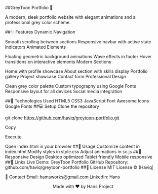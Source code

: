 ##GreyToon Portfolio 🎨

A modern, sleek portfolio website with elegant animations and a professional grey color scheme.

##✨ Features
Dynamic Navigation

Smooth scrolling between sections 
Responsive navbar with active state indicators
Animated Elements

Floating geometric background animations
Wave effects in footer
Hover transitions on interactive elements
Modern Sections

Home with profile showcase
About section with skills display
Portfolio gallery
Project showcase
Contact form
Professional Design

Clean grey color palette
Custom typography using Google Fonts
Responsive layout for all devices
Social media integration


##🚀 Technologies Used
HTML5
CSS3
JavaScript
Font Awesome Icons
Google Fonts
##💻 Setup
Clone the repository

git clone https://github.com/haviq/greytoon-portfolio.git

Copy

Execute

Open index.html in your browser
##🎯 Usage
Customize content in index.html
Modify styles in style.css
Adjust animations in sc.js
##📱 Responsive Design
Desktop optimized
Tablet friendly
Mobile responsive
##🔗 Links
Live Demo: GreyToon Portfolio
GitHub Repository: github.com/haviq/greytoon-portfolio
##📄 License
MIT License © (Haviq]

🤝 Contact
Email: hamsworks@gmail.com
LinkedIn: Hans

<p align="center">Made with ❤️ by Hans Project</p>
